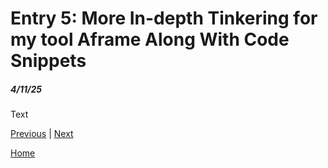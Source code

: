 # Entry 5: More In-depth Tinkering for my tool Aframe Along With Code Snippets
##### 4/11/25


Text

[Previous](entry04.md) | [Next](entry06.md)

[Home](../README.md)
